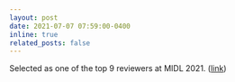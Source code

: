 ```yaml
---
layout: post
date: 2021-07-07 07:59:00-0400
inline: true
related_posts: false
---
```


Selected as one of the top 9 reviewers at MIDL 2021. ([link](https://twitter.com/RaghavM93/status/1412728152422600704?s=20))
